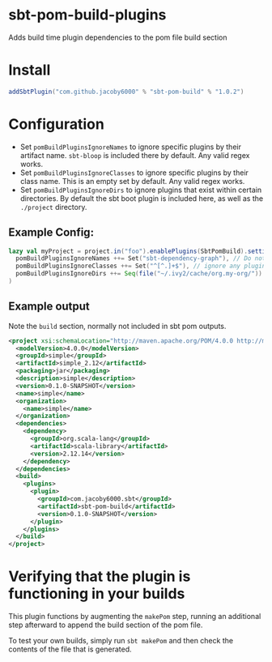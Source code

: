 # sbt-pom-build-plugins
Adds build time plugin dependencies to the pom file build section

# Install
```sbt
addSbtPlugin("com.github.jacoby6000" % "sbt-pom-build" % "1.0.2")
```

# Configuration

* Set `pomBuildPluginsIgnoreNames` to ignore specific plugins by their artifact name. `sbt-bloop` is included there by default. Any valid regex works.
* Set `pomBuildPluginsIgnoreClasses` to ignore specific plugins by their class name. This is an empty set by default.  Any valid regex works.
* Set `pomBuildPluginsIgnoreDirs` to ignore plugins that exist within certain directories.  By default the sbt boot plugin is included here, as well as the `./project` directory.

## Example Config:
```sbt
lazy val myProject = project.in("foo").enablePlugins(SbtPomBuild).settings(
  pomBuildPluginsIgnoreNames ++= Set("sbt-dependency-graph"), // Do not include sbt-dependency-graph in the pom build plugins list
  pomBuildPluginsIgnoreClasses ++= Set("^[^.]+$"), // ignore any plugins if its package has no dots (its in the root project).
  pomBuildPluginsIgnoreDirs ++= Seq(file("~/.ivy2/cache/org.my-org/")) // Do not include any ivy dependencies from `org.my-org` in the pom build plugins list
)
```

## Example output

Note the `build` section, normally not included in sbt pom outputs.

```xml
<project xsi:schemaLocation="http://maven.apache.org/POM/4.0.0 http://maven.apache.org/xsd/maven-4.0.0.xsd" xmlns:xsi="http://www.w3.org/2001/XMLSchema-instance" xmlns="http://maven.apache.org/POM/4.0.0">
  <modelVersion>4.0.0</modelVersion>
  <groupId>simple</groupId>
  <artifactId>simple_2.12</artifactId>
  <packaging>jar</packaging>
  <description>simple</description>
  <version>0.1.0-SNAPSHOT</version>
  <name>simple</name>
  <organization>
    <name>simple</name>
  </organization>
  <dependencies>
    <dependency>
      <groupId>org.scala-lang</groupId>
      <artifactId>scala-library</artifactId>
      <version>2.12.14</version>
    </dependency>
  </dependencies>
  <build>
    <plugins>
      <plugin>
        <groupId>com.jacoby6000.sbt</groupId>
        <artifactId>sbt-pom-build</artifactId>
        <version>0.1.0-SNAPSHOT</version>
      </plugin>
    </plugins>
  </build>
</project>
```

# Verifying that the plugin is functioning in your builds
This plugin functions by augmenting the `makePom` step, running an additional step afterward to append the build section
of the pom file.

To test your own builds, simply run `sbt makePom` and then check the contents of the file that is generated.
